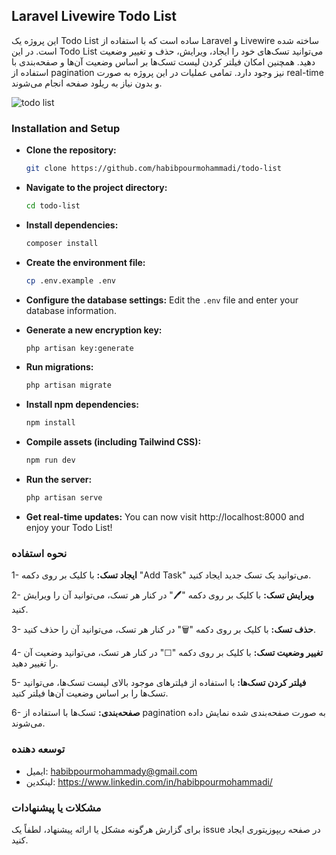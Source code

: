 ## Laravel Livewire Todo List

این پروژه یک Todo List ساده است که با استفاده از Laravel و Livewire ساخته شده است. در این Todo List می‌توانید تسک‌های خود را ایجاد، ویرایش، حذف و تغییر وضعیت دهید. همچنین امکان فیلتر کردن لیست تسک‌ها بر اساس وضعیت آن‌ها و صفحه‌بندی با استفاده از pagination نیز وجود دارد. تمامی عملیات در این پروژه به صورت real-time و بدون نیاز به ریلود صفحه انجام می‌شوند.


![todo list](https://i.ibb.co/1vYD0dS/scrnli-4-18-2024-3-23-34-PM.png)


### Installation and Setup
- **Clone the repository:**
    ```bash
    git clone https://github.com/habibpourmohammadi/todo-list
    ```

- **Navigate to the project directory:**
    ```bash
    cd todo-list
    ```

- **Install dependencies:**
    ```bash
    composer install
    ```

- **Create the environment file:**
    ```bash
    cp .env.example .env
    ```

- **Configure the database settings:**
    Edit the `.env` file and enter your database information.

- **Generate a new encryption key:**
    ```bash
    php artisan key:generate
    ```

- **Run migrations:**
    ```bash
    php artisan migrate
    ```

- **Install npm dependencies:**
    ```bash
    npm install
    ```

- **Compile assets (including Tailwind CSS):**
    ```bash
    npm run dev
    ```

- **Run the server:**
    ```bash
    php artisan serve
    ```

- **Get real-time updates:**
    You can now visit http://localhost:8000 and enjoy your Todo List!

### نحوه استفاده

1- **ایجاد تسک:**
    با کلیک بر روی دکمه "Add Task" می‌توانید یک تسک جدید ایجاد کنید.

2- **ویرایش تسک:**
    با کلیک بر روی دکمه "🖊️" در کنار هر تسک، می‌توانید آن را ویرایش کنید.

3- **حذف تسک:**
    با کلیک بر روی دکمه "🗑️" در کنار هر تسک، می‌توانید آن را حذف کنید.

4- **تغییر وضعیت تسک:**
    با کلیک بر روی دکمه "☐" در کنار هر تسک، می‌توانید وضعیت آن را تغییر دهید.

5- **فیلتر کردن تسک‌ها:**
    با استفاده از فیلترهای موجود بالای لیست تسک‌ها، می‌توانید تسک‌ها را بر اساس وضعیت آن‌ها فیلتر کنید.

6- **صفحه‌بندی:**
    تسک‌ها با استفاده از pagination به صورت صفحه‌بندی شده نمایش داده می‌شوند.

### توسعه دهنده

- ایمیل: habibpourmohammady@gmail.com
- لینکدین: https://www.linkedin.com/in/habibpourmohammadi/

### مشکلات یا پیشنهادات

برای گزارش هرگونه مشکل یا ارائه پیشنهاد، لطفاً یک issue در صفحه ریپوزیتوری ایجاد کنید.

